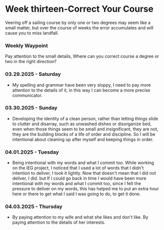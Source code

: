 # Week thirteen-Correct Your Course

Veering off a sailing course by only one or two degrees may seem like a small matter, but over
the course of weeks the error accumulates and will cause you to miss landfall.

### Weekly Waypoint
Pay attention to the small details, Where can you correct course a degree or two in the right
direction?

### 03.29.2025 - Saturday
- My spelling and grammar have been very sloppy, I need to pay more attention to the details of it,
in this way I can become a more precise communicator.

### 03.30.2025 - Sunday
- Developing the identity of a clean person, rather than letting things slide to clutter and disarray, such as unwashed dishes or disorganize bed,
even when those things seem to be small and insignificant, they are not, they are the building blocks of a life of order and discipline.
So I will be intentional about cleaning up after myself and keeping things in order.

### 04.01.2025 - Tuesday
- Being intentional with my words and what I commit too. While working on the iEG project, I noticed that I used a lot of words 
that I didn't intention to deliver, I took it lightly. Now that doesn't mean that I did not deliver, I did. but If I could go back in time
I would have been more intentional with my words and what I commit too, since I felt the pressure to deliver on my words, this has helped me 
to put an extra hour here or there to get what I said I was going to do, to get it done.

### 04.03.2025 - Thursday
- By paying attention to my wife and what she likes and don't like. By paying attention to the details of her interests.
